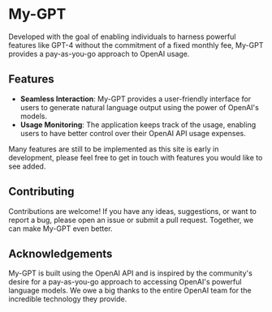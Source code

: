 # My-GPT

Developed with the goal of enabling individuals to harness powerful features like GPT-4 without the commitment of a fixed monthly fee, My-GPT provides a pay-as-you-go approach to OpenAI usage.

## Features

- **Seamless Interaction**: My-GPT provides a user-friendly interface for users to generate natural language output using the power of OpenAI's models.
- **Usage Monitoring**: The application keeps track of the usage, enabling users to have better control over their OpenAI API usage expenses.

Many features are still to be implemented as this site is early in development, please feel free to get in touch with features you would like to see added.

## Contributing

Contributions are welcome! If you have any ideas, suggestions, or want to report a bug, please open an issue or submit a pull request. Together, we can make My-GPT even better.

## Acknowledgements

My-GPT is built using the OpenAI API and is inspired by the community's desire for a pay-as-you-go approach to accessing OpenAI's powerful language models. We owe a big thanks to the entire OpenAI team for the incredible technology they provide.
